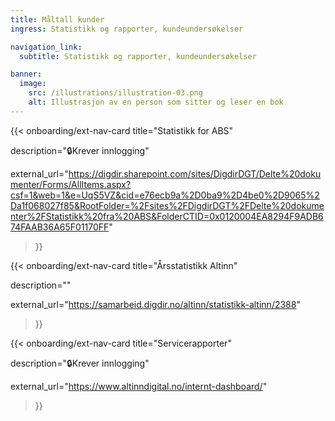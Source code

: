 ```yaml
---
title: Måltall kunder
ingress: Statistikk og rapporter, kundeundersøkelser

navigation_link:
  subtitle: Statistikk og rapporter, kundeundersøkelser

banner:
  image:
    src: /illustrations/illustration-03.png
    alt: Illustrasjon av en person som sitter og leser en bok
---
```


{{< onboarding/ext-nav-card
title="Statistikk for ABS"

description="🔒Krever innlogging"

external_url="https://digdir.sharepoint.com/sites/DigdirDGT/Delte%20dokumenter/Forms/AllItems.aspx?csf=1&web=1&e=UqS5VZ&cid=e76ecb9a%2D0ba9%2D4be0%2D9065%2Da1f068027f85&RootFolder=%2Fsites%2FDigdirDGT%2FDelte%20dokumenter%2FStatistikk%20fra%20ABS&FolderCTID=0x0120004EA8294F9ADB674FAAB36A65F01170FF"

>}}

{{< onboarding/ext-nav-card
title="Årsstatistikk Altinn"

description=""

external_url="https://samarbeid.digdir.no/altinn/statistikk-altinn/2388"

>}}

{{< onboarding/ext-nav-card
title="Servicerapporter"

description="🔒Krever innlogging"

external_url="https://www.altinndigital.no/internt-dashboard/"

>}}
